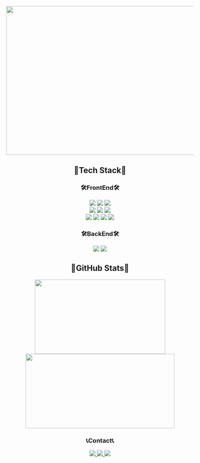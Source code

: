 <!-- ### Hi there 👋 -->
<div align="center">   
    <img src="https://user-images.githubusercontent.com/77733145/224557891-82b07c39-22de-4962-b2b2-b71350566843.gif" width="700" height="400"> 
</div>

<div align="center">
    <h2>💜Tech Stack💜</h2>
    <h3>🛠FrontEnd🛠</h3>
    <div align="center">
        <img src="https://img.shields.io/badge/HTML-E34F26?style=flat-square&logo=html5&logoColor=white"> 
        <img src="https://img.shields.io/badge/CSS-1572B6?style=flat-square&logo=css3&logoColor=white"> 
        <img src="https://img.shields.io/badge/Javascript-F7DF1E?style=flat-square&logo=javascript&logoColor=black"> 
        <br>
        <img src="https://img.shields.io/badge/React.js-61DAFB?style=flat-square&logo=React&logoColor=white"> 
        <img src="https://img.shields.io/badge/Next.js-000000?style=flat-square&logo=Next.js&logoColor=white"> 
        <img src="https://img.shields.io/badge/Typescript-3178C6?style=flat-square&logo=Next.js&logoColor=white"> 
        <br>
        <img src="https://img.shields.io/badge/Sass-CC6699?style=flat-square&logo=sass&logoColor=white">
        <img src="https://img.shields.io/badge/Tailwind-06B6D4?style=flat-square&logo=Tailwind CSS&logoColor=white">
        <img src="https://img.shields.io/badge/Jquery-0769AD?style=flat-square&logo=jquery&logoColor=white">
        <img src="https://img.shields.io/badge/Bootstrap-7952B3?style=flat-square&logo=bootstrap&logoColor=white">  
    </div>
    <h3>🛠BackEnd🛠</h3>
    <div align="center">
        <img src="https://img.shields.io/badge/python-3776AB?style=flat-square&logo=python&logoColor=white"> 
        <img src="https://img.shields.io/badge/django-092E20?style=flat-square&logo=django&logoColor=white">
    </div>
</div>


<div align="center">
    <h2>💜GitHub Stats💜</h2>
    <img src="https://github-readme-stats.vercel.app/api/top-langs/?username=yeram-lim&layout=compact&theme=buefy" width="350" height="200">
    <img src="https://github-readme-stats.vercel.app/api?username=yeram-lim&show_icons=true&theme=buefy" width="400" height="200">
</div>

<div align="center">
    <h3>📞Contact📞</h3>
    <div align="center">
        <a href="https://itwithruilan.tistory.com/" target="_blank">
            <img src="https://img.shields.io/badge/TECH BLOG-000000?style=flat-square&logo=Bloglovin&logoColor=white"> 
        </a>
        <a href="https://www.instagram.com/johnyeram/" target="_blank">
            <img src="https://img.shields.io/badge/Instagram-E4405F?style=flat-square&logo=Instagram&logoColor=white"> 
        </a>
        <a href="mailto:yeramyeye@gmail.com" target="_blank">
            <img src="https://img.shields.io/badge/Gmail-EA4335?style=flat-square&logo=Gmail&logoColor=white"> 
        </a>
        <br>
    </div>
</div>  

